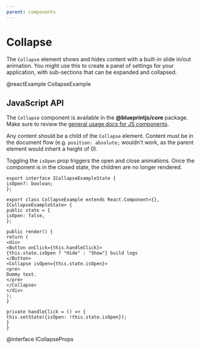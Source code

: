 ```yaml
---
parent: components
---
```


# Collapse

The `Collapse` element shows and hides content with a built-in slide in/out animation.
You might use this to create a panel of settings for your application, with sub-sections
that can be expanded and collapsed.

@reactExample CollapseExample

## JavaScript API

The `Collapse` component is available in the __@blueprintjs/core__ package.
Make sure to review the [general usage docs for JS components](#components.usage).

Any content should be a child of the `Collapse` element. Content must be in the document
flow (e.g. `position: absolute;` wouldn't work, as the parent element would inherit a height of 0).

Toggling the `isOpen` prop triggers the open and close animations.
Once the component is in the closed state, the children are no longer rendered.

```
export interface ICollapseExampleState {
isOpen?: boolean;
};

export class CollapseExample extends React.Component<{}, ICollapseExampleState> {
public state = {
isOpen: false,
};

public render() {
return (
<div>
<Button onClick={this.handleClick}>
{this.state.isOpen ? "Hide" : "Show"} build logs
</Button>
<Collapse isOpen={this.state.isOpen}>
<pre>
Dummy text.
</pre>
</Collapse>
</div>
);
}

private handleClick = () => {
this.setState({isOpen: !this.state.isOpen});
}
}
```

@interface ICollapseProps
